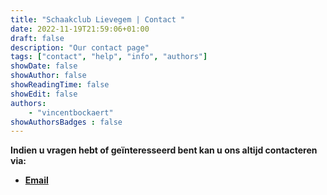 ```yaml
---
title: "Schaakclub Lievegem | Contact "
date: 2022-11-19T21:59:06+01:00
draft: false
description: "Our contact page"
tags: ["contact", "help", "info", "authors"]
showDate: false
showAuthor: false
showReadingTime: false
showEdit: false
authors:
    - "vincentbockaert"
showAuthorsBadges : false
---
```


**Indien u vragen hebt of geïnteresseerd bent kan u ons altijd contacteren via:**

- **[Email](mailto:bockiechess@yahoo.com)**